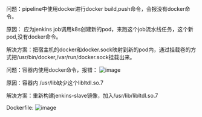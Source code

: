 
问题：pipeline中使用docker进行docker build,push命令，会报没有docker命令。

原因： 应为jenkins job调用k8s创建新的pod，来跑这个job流水线任务，这个新pod,没有docker命令。

解决方案：把宿主机的docker和docker.sock映射到新的pod内，通过挂载卷的方式把/usr/bin/docker,/var/run/docker.sock挂载出来。

问题：容器内使用docker命令，报错：
![image](B3D30A18F3254AB5877132A4E623CE53)

原因：容器内 /usr/lib缺少这个libltdl.so.7

解决方案：重新构建jenkins-slave镜像，加入/usr/lib/libltdl.so.7

Dockerfile:
![image](28D7093CDB3949C3ACA4D310894BD6A5)
